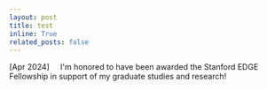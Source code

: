 ```yaml
---
layout: post
title: test
inline: True
related_posts: false
---
```


[Apr 2024]&nbsp;&nbsp;&nbsp;&nbsp;&nbsp;I'm honored to have been awarded the Stanford EDGE Fellowship in support of my graduate studies and research!
